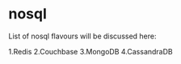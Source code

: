# nosql

List of nosql flavours will be discussed here:

1.Redis
2.Couchbase
3.MongoDB
4.CassandraDB
